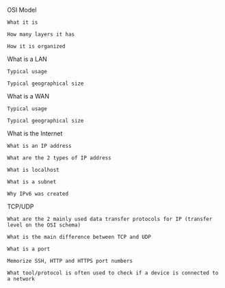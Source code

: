 OSI Model
	
	What it is

	How many layers it has

	How it is organized

What is a LAN

	Typical usage

	Typical geographical size

What is a WAN

	Typical usage

	Typical geographical size

What is the Internet

	What is an IP address

	What are the 2 types of IP address

	What is localhost

	What is a subnet

	Why IPv6 was created

TCP/UDP

	What are the 2 mainly used data transfer protocols for IP (transfer level on the OSI schema)

	What is the main difference between TCP and UDP

	What is a port

	Memorize SSH, HTTP and HTTPS port numbers

	What tool/protocol is often used to check if a device is connected to a network
